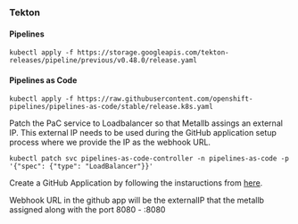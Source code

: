 ### Tekton

#### Pipelines
`kubectl apply -f https://storage.googleapis.com/tekton-releases/pipeline/previous/v0.48.0/release.yaml`

#### Pipelines as Code
`kubectl apply -f https://raw.githubusercontent.com/openshift-pipelines/pipelines-as-code/stable/release.k8s.yaml`

Patch the PaC service to Loadbalancer so that Metallb assings an external IP. This external IP needs to be used during the GitHub application setup process where we provide the IP as the webhook URL.

`kubectl patch svc pipelines-as-code-controller -n pipelines-as-code -p '{"spec": {"type": "LoadBalancer"}}'`

Create a GitHub Application by following the instaructions from [here](https://pipelinesascode.com/docs/install/github_apps/).

Webhook URL in the github app will be the externalIP that the metallb assigned along with the port 8080 - <external-ip>:8080
